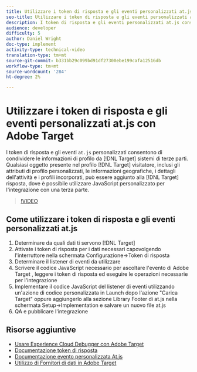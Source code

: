 ```yaml
---
title: Utilizzare i token di risposta e gli eventi personalizzati at.js con  Adobe Target
seo-title: Utilizzare i token di risposta e gli eventi personalizzati at.js con  Adobe Target
description: I token di risposta e gli eventi personalizzati at.js consentono di condividere le informazioni di profilo da Target a sistemi di terze parti. Qualsiasi oggetto presente nel profilo visitatore Target, inclusi gli attributi di profilo personalizzati, le informazioni geografiche, i dettagli dell'attività e i profili incorporati, può essere aggiunto alla risposta di Target, dove è possibile utilizzare JavaScript personalizzato per l'integrazione con una terza parte.
audience: developer
difficulty: 5
author: Daniel Wright
doc-type: implement
activity-type: technical-video
translation-type: tm+mt
source-git-commit: b331bb29c099bd91df27300ebe199cafa12516db
workflow-type: tm+mt
source-wordcount: '284'
ht-degree: 2%

---
```



# Utilizzare i token di risposta e gli eventi personalizzati at.js con  Adobe Target

I token di risposta e gli eventi `at.js` personalizzati consentono di condividere le informazioni di profilo da [!DNL Target] sistemi di terze parti. Qualsiasi oggetto presente nel profilo [!DNL Target] visitatore, inclusi gli attributi di profilo personalizzati, le informazioni geografiche, i dettagli dell&#39;attività e i profili incorporati, può essere aggiunto alla [!DNL Target] risposta, dove è possibile utilizzare JavaScript personalizzato per l&#39;integrazione con una terza parte.

>[!VIDEO](https://video.tv.adobe.com/v/23253/?quality=12)

## Come utilizzare i token di risposta e gli eventi personalizzati at.js

1. Determinare da quali dati ti servono [!DNL Target]
1. Attivate i token di risposta per i dati necessari capovolgendo l&#39;interruttore nella schermata Configurazione->Token di risposta
1. Determinare il listener di eventi da utilizzare
1. Scrivere il codice JavaScript necessario per ascoltare l&#39;evento di Adobe Target , leggere i token di risposta ed eseguire le operazioni necessarie per l&#39;integrazione
1. Implementare il codice JavaScript del listener di eventi utilizzando un&#39;azione di codice personalizzata in Launch dopo l&#39;azione &quot;Carica Target&quot; oppure aggiungerlo alla sezione Library Footer di at.js nella schermata Setup->Implementation e salvare un nuovo file at.js
1. QA e pubblicare l&#39;integrazione

## Risorse aggiuntive

* [Usare  Experience Cloud Debugger con  Adobe Target](../troubleshooting/troubleshoot-with-the-experience-cloud-debugger.md)
* [Documentazione token di risposta](https://docs.adobe.com/help/en/target/using/administer/response-tokens.html)
* [Documentazione evento personalizzata At.js](https://docs.adobe.com/content/help/en/target/using/implement-target/client-side/functions-overview/atjs-custom-events.html)
* [Utilizzo di Fornitori di dati in Adobe Target](use-data-providers-to-integrate-third-party-data.md)